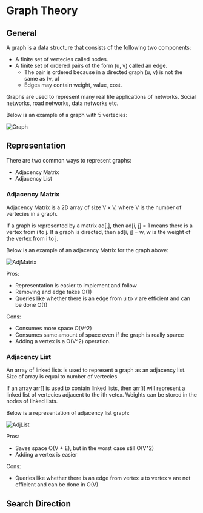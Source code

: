 # Graph Theory

## General
A graph is a data structure that consists of the following two components:
* A finite set of vertecies called nodes.
* A finite set of ordered pairs of the form (u, v) called an edge.
  * The pair is ordered because in a directed graph (u, v) is not the same as (v, u)
  * Edges may contain weight, value, cost.

Graphs are used to represent many real life applications of networks. Social networks, road 
networks, data networks etc.

Below is an example of a graph with 5 vertecies:

![Graph](http://www.geeksforgeeks.org/wp-content/uploads/graph_representation12.png, "Graph")

## Representation

There are two common ways to represent graphs:
* Adjacency Matrix
* Adjacency List

### Adjacency Matrix

Adjacency Matrix is a 2D array of size V x V, where V is the number of vertecies in a graph.

If a graph is represented by a matrix ad[,], then ad[i, j] = 1 means there is a vertex from i to j.
If a graph is directed, then ad[i, j] = w, w is the weight of the vertex from i to j.

Below is an example of an adjacency Matrix for the graph above:

![AdjMatrix](http://www.geeksforgeeks.org/wp-content/uploads/adjacency_matrix_representation.png, "Adj Matrix")

Pros:
* Representation is easier to implement and follow
* Removing and edge takes O(1)
* Queries like whether there is an edge from u to v are efficient and can be done O(1)

Cons:
* Consumes more space O(V^2)
* Consumes same amount of space even if the graph is really sparce
* Adding a vertex is a O(V^2) operation.

### Adjacency List

An array of linked lists is used to represent a graph as an adjacency list.
Size of array is equal to number of vertecies

If an array arr[] is used to contain linked lists, then arr[i] will represent a linked list of 
vertecies adjacent to the ith vetex. Weights can be stored in the nodes of linked lists.

Below is a representation of adjacency list graph:

![AdjList](http://www.geeksforgeeks.org/wp-content/uploads/adjacency_list_representation.png, "Adj List")

Pros:
* Saves space O(V + E), but in the worst case still O(V^2)
* Adding a vertex is easier

Cons:
* Queries like whether there is an edge from vertex u to vertex v are not efficient and can be done in O(V)

## Search Direction

